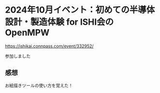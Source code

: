 # 2024年10月イベント：初めての半導体設計・製造体験 for ISHI会のOpenMPW
https://ishikai.connpass.com/event/332952/

参加しました

## 感想

お絵描きツールの使い方を覚えた！
